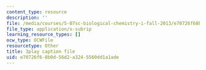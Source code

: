 ```yaml
---
content_type: resource
description: ''
file: /media/courses/5-07sc-biological-chemistry-i-fall-2013/e70726f68b0d56d2a3245560dd1a1ade_taCtV7gVKdI.vtt
file_type: application/x-subrip
learning_resource_types: []
ocw_type: OCWFile
resourcetype: Other
title: 3play caption file
uid: e70726f6-8b0d-56d2-a324-5560dd1a1ade
---
```

